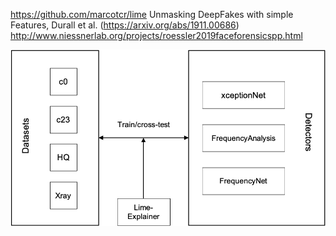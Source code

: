 https://github.com/marcotcr/lime
Unmasking DeepFakes with simple Features, Durall et al. (https://arxiv.org/abs/1911.00686)
http://www.niessnerlab.org/projects/roessler2019faceforensicspp.html

![Semantic description of image](overview_project.png)
